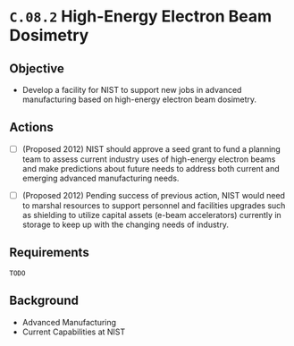 # `C.08.2` High-Energy Electron Beam Dosimetry

## Objective

- Develop a facility for NIST to support new jobs in advanced manufacturing
based on high-energy electron beam dosimetry.

## Actions

- [ ] (Proposed 2012) NIST should approve a seed grant to fund a planning team to
assess current industry uses of high-energy electron beams and make predictions
about future needs to address both current and emerging advanced manufacturing
needs.

- [ ] (Proposed 2012) Pending success of previous action, NIST would need to
marshal resources to support personnel and facilities upgrades such as
shielding to utilize capital assets (e-beam accelerators) currently in storage
to keep up with the changing needs of industry.

## Requirements

`TODO`

## Background

- Advanced Manufacturing
- Current Capabilities at NIST